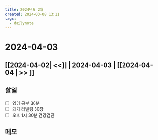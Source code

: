 ```yaml
---
title: 2024년도 2월
created: 2024-03-08 13:11
tags:
  - dailynote
---
```

# 2024-04-03
## [[2024-04-02| <<]] | 2024-04-03 | [[2024-04-04 | >> ]]

## 할일
- [ ] 영어 공부 30분
- [ ] 돼지 라벨링 30장
- [ ] 오후 1시 30분 건강검진

## 메모

